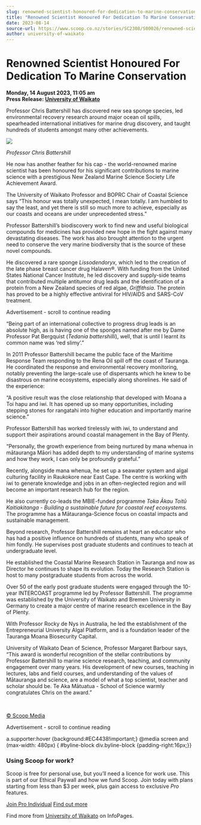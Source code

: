 ```yaml
---
slug: renowned-scientist-honoured-for-dedication-to-marine-conservation
title: "Renowned Scientist Honoured For Dedication To Marine Conservation"
date: 2023-08-14
source-url: https://www.scoop.co.nz/stories/SC2308/S00026/renowned-scientist-honoured-for-dedication-to-marine-conservation.htm
author: university-of-waikato
---
```

Renowned Scientist Honoured For Dedication To Marine Conservation
=================================================================

**Monday, 14 August 2023, 11:05 am**  
**Press Release: [University of Waikato](https://info.scoop.co.nz/University_of_Waikato)**

Professor Chris Battershill has discovered new sea sponge species, led environmental recovery research around major ocean oil spills, spearheaded international initiatives for marine drug discovery, and taught hundreds of students amongst many other achievements.

![](https://img.scoop.co.nz/stories/images/2308/eef327a32c4f051eaaf4.jpeg)

_Professor Chris Battershill_

He now has another feather for his cap - the world-renowned marine scientist has been honoured for his significant contributions to marine science with a prestigious New Zealand Marine Science Society Life Achievement Award.

The University of Waikato Professor and BOPRC Chair of Coastal Science says “This honour was totally unexpected, I mean totally. I am humbled to say the least, and yet there is still so much more to achieve, especially as our coasts and oceans are under unprecedented stress.”

Professor Battershill’s biodiscovery work to find new and useful biological compounds for medicines has provided new hope in the fight against many devastating diseases. The work has also brought attention to the urgent need to conserve the very marine biodiversity that is the source of these novel compounds.

He discovered a rare sponge _Lissodendoryx,_ which led to the creation of the late phase breast cancer drug Halaven®. With funding from the United States National Cancer Institute, he led discovery and supply-side teams that contributed multiple antitumor drug leads and the identification of a protein from a New Zealand species of red algae, _Griffithsia_. The protein has proved to be a highly effective antiviral for HIV/AIDS and SARS-CoV treatment.

Advertisement - scroll to continue reading





“Being part of an international collective to progress drug leads is an absolute high, as is having one of the sponges named after me by Dame Professor Pat Bergquist (_Tedania battershilli_), well, that is until I learnt its common name was ‘red slimy’.”

In 2011 Professor Battershill became the public face of the Maritime Response Team responding to the Rena Oil spill off the coast of Tauranga. He coordinated the response and environmental recovery monitoring, notably preventing the large-scale use of dispersants which he knew to be disastrous on marine ecosystems, especially along shorelines. He said of the experience:

“A positive result was the close relationship that developed with Moana a Toi hapu and iwi. It has opened up so many opportunities, including stepping stones for rangatahi into higher education and importantly marine science.”

Professor Battershill has worked tirelessly with iwi, to understand and support their aspirations around coastal management in the Bay of Plenty.

“Personally, the growth experience from being nurtured by mana whenua in mātauranga Māori has added depth to my understanding of marine systems and how they work, I can only be profoundly grateful.”

Recently, alongside mana whenua, he set up a seawater system and algal culturing facility in Raukokore near East Cape. The centre is working with iwi to generate knowledge and jobs in an often-neglected region and will become an important research hub for the region.

He also currently co-leads the MBIE-funded programme _Toka Ākau Toitū Kaitiakitanga - Building a sustainable future for coastal reef ecosystems._ The programme has a Mātauranga-Science focus on coastal impacts and sustainable management.

Beyond research, Professor Battershill remains at heart an educator who has had a positive influence on hundreds of students, many who speak of him fondly. He supervises post graduate students and continues to teach at undergraduate level.

He established the Coastal Marine Research Station in Tauranga and now as Director he continues to shape its evolution. Today the Research Station is host to many postgraduate students from across the world.

Over 50 of the early post graduate students were engaged through the 10-year INTERCOAST programme led by Professor Battershill. The programme was established by the University of Waikato and Bremen University in Germany to create a major centre of marine research excellence in the Bay of Plenty.

With Professor Rocky de Nys in Australia, he led the establishment of the Entrepreneurial University Algal Platform, and is a foundation leader of the Tauranga Moana Biosecurity Capital.

University of Waikato Dean of Science, Professor Margaret Barbour says, “This award is wonderful recognition of the stellar contributions by Professor Battershill to marine science research, teaching, and community engagement over many years. His development of new courses, teaching in lectures, labs and field courses, and understanding of the values of Mātauranga and science, are a model of what a top scientist, teacher and scholar should be. Te Aka Mātuatua - School of Science warmly congratulates Chris on the award.”

  
 

[© Scoop Media](http://www.scoop.co.nz/about/terms.html)  

Advertisement - scroll to continue reading



a.supporter:hover {background:#EC4438!important;} @media screen and (max-width: 480px) { #byline-block div.byline-block {padding-right:16px;}}

### Using Scoop for work?

Scoop is free for personal use, but you’ll need a licence for work use. This is part of our Ethical Paywall and how we fund Scoop. Join today with plans starting from less than $3 per week, plus gain access to exclusive _Pro_ features.  
  
[Join Pro Individual](https://pro.scoop.co.nz/Individual/?from=ProIn24) [Find out more](https://pro.scoop.co.nz/using-scoop-for-work/?from=ProIn24)

Find more from [University of Waikato](https://info.scoop.co.nz/University_of_Waikato) on InfoPages.